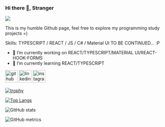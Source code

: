 ### Hi there 👋, Stranger
![](https://darkknightnews.com/wp-content/uploads/2020/02/Batman_Adventures_Continue_Cv1_Dave-Johnson_Banner.jpg)

This is my humble Github page, feel free to explore my programming study projects =)

Skills: TYPESCRIPT / REACT / JS / C# / Material UI TO BE CONTINUED... :P

- 🔭 I’m currently working on REACT/TYPESCRIPT/MATERIAL UI/REACT-HOOK-FORMS 
- 🌱 I’m currently learning REACT/TYPESCRIPT 


[<img src='https://cdn.jsdelivr.net/npm/simple-icons@3.0.1/icons/github.svg' alt='github' height='40'>](https://github.com/Mathmci13)  [<img src='https://cdn.jsdelivr.net/npm/simple-icons@3.0.1/icons/linkedin.svg' alt='linkedin' height='40'>](https://www.linkedin.com/in/https://www.linkedin.com/in/matheus-chagas-iglesias-75398b1b9//)  [<img src='https://cdn.jsdelivr.net/npm/simple-icons@3.0.1/icons/instagram.svg' alt='instagram' height='40'>](https://www.instagram.com/mathmci/)  

[![trophy](https://github-profile-trophy.vercel.app/?username=Mathmci13&theme=onedark)](https://github.com/ryo-ma/github-profile-trophy)

[![Top Langs](https://github-readme-stats.vercel.app/api/top-langs/?username=Mathmci13&theme=radical)](https://github.com/anuraghazra/github-readme-stats)

![GitHub stats](https://github-readme-stats.vercel.app/api?username=Mathmci13&show_icons=true&count_private=true&theme=radical)  

![GitHub metrics](https://metrics.lecoq.io/Mathmci13)  

